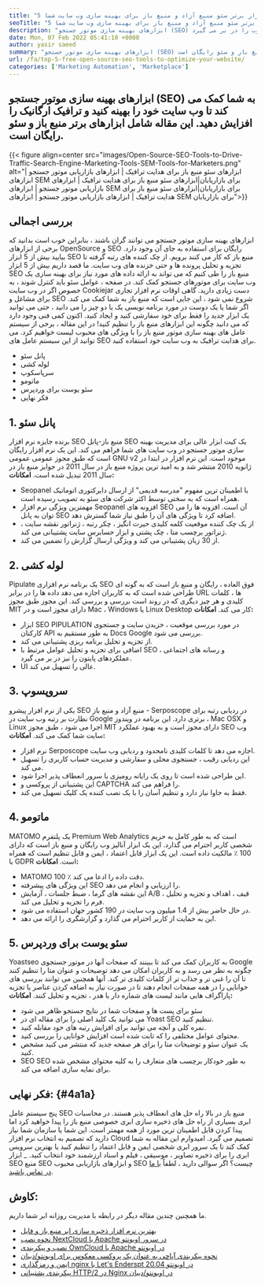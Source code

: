 ```yaml
---
title: "5 ابزار برتر سئو منبع آزاد و منبع باز برای بهینه سازی وب سایت شما" 
seoTitle: "5 ابزار برتر سئو منبع آزاد و منبع باز برای بهینه سازی وب سایت شما" 
description: "ابزارهای بهینه سازی موتور جستجو (SEO) به شما کمک می کند تا وب سایت خود را بهینه کنید و ترافیک ارگانیک را افزایش دهید. این مقاله ابزارهای سئو منبع باز محبوب را در بر می گیرد." 
date: Mon, 07 Feb 2022 05:41:10 +0000
author: yasir saeed
summary: "ابزارهای بهینه سازی موتور جستجو (SEO) به شما کمک می کند تا وب سایت خود را بهینه کنید و ترافیک ارگانیک را افزایش دهید. این مقاله شامل ابزارهای برتر منبع باز و سئو رایگان است." 
url: /fa/top-5-free-open-source-seo-tools-to-optimize-your-website/
categories: ['Marketing Automation', 'Marketplace']
---
```


## ابزارهای بهینه سازی موتور جستجو (SEO) به شما کمک می کند تا وب سایت خود را بهینه کنید و ترافیک ارگانیک را افزایش دهید. این مقاله شامل ابزارهای برتر منبع باز و سئو رایگان است.

{{< figure align=center src="images/Open-Source-SEO-Tools-to-Drive-Traffic-Search-Engine-Marketing-Tools-SEM-Tools-for-Marketers.png" alt="ابزارهای سئو منبع باز برای هدایت ترافیک | ابزارهای بازاریابی موتور جستجو | ابزارهای SEM برای بازاریابان|ابزارهای سئو منبع باز برای هدایت ترافیک | ابزارهای بازاریابی موتور جستجو | ابزارهای SEM برای بازاریابان|ابزارهای سئو منبع باز برای هدایت ترافیک | ابزارهای بازاریابی موتور جستجو | ابزارهای SEM برای بازاریابان">}}


## **بررسی اجمالی**
ابزارهای بهینه سازی موتور جستجو می توانند گران باشند ، بنابراین خوب است بدانید که برخی از ابزارهای OpenSource و SEO رایگان برای استفاده به جای آن وجود دارد. بیایید بیش از 5 ابزار SEO منبع باز که کار می کنند برویم. از چک کننده های رتبه گرفته تا تجزیه و تحلیل پرونده ها و حتی خزنده های وب سایت. ما قصد داریم بیش از 5 ابزار SEO منبع باز را طی کنیم که می تواند به ارائه داده های مورد نیاز برای بهینه سازی یک وب سایت برای موتورهای جستجو کمک کند.
در صفحه ، عوامل سئو باید کنترل شوند ، به خصوص اگر در وب سایت Cookiejar دست زیادی دارید. گاهی اوقات نرم افزار تجاری برای مشاغل و SEO شروع نمی شود ، این جایی است که منبع باز به شما کمک می کند. اگر شما یا یک دوست در مورد برنامه نویسی یک یا دو چیز را می دانید ، حتی می توانید یک ابزار جدید را فقط برای خود سفارشی کنید و ایجاد کنید. اکنون کمی فنی وجود دارد که می دانید چگونه این ابزارهای منبع باز را تنظیم کنید!
در این مقاله ، برخی از سیستم عامل های بهینه سازی موتور منبع باز را با ویژگی های محبوب لیست خواهیم کرد. می توانید از این سیستم عامل های SEO برای هدایت ترافیک به وب سایت خود استفاده کنید.
  * پانل سئو
  * لوله کشی
  * سرپاسکوپ
  * ماتومو
  * سئو یوست برای وردپرس
  * فکر نهایی

## 1. پانل سئو
برنده جایزه نرم افزار SEO منبع باز-پانل SEO یک کیت ابزار عالی برای مدیریت بهینه سازی موتور جستجو در وب سایت های شما فراهم می کند. این یک نرم افزار رایگان است که طبق مجوز عمومی عمومی GNU v2 موجود است. این نرم افزار در ابتدا در ژانویه 2010 منتشر شد و به امید ترین پروژه منبع باز در سال 2011 در جوایز منبع باز در سال 2011 تبدیل شده است.
**امکانات:**
  * Seopanel با اطمینان ترین مفهوم "مدرسه قدیمی" از ارسال دایرکتوری اتوماتیک همراه است که به سختی توسط اکثر شرکت های سئو به تصویب رسیده است.
  * مهمترین ویژگی نرم افزار Seopanel افزونه های SEO آن است. افزونه ها را می توان به پانل SEO اضافه کرد تا ویژگی های آن را طبق نیاز شما گسترش دهد.
  * از یک چک کننده موقعیت کلمه کلیدی حیرت انگیز ، چکر رتبه ، ژنراتور نقشه سایت ، ژنراتور برچسب متا ، چک پشتی و ابزار حسابرس سایت پشتیبانی می کند.
  * از 30 زبان پشتیبانی می کند و ویژگی ارسال گزارش را تضمین می کند.

## 2. لوله کشی
Pipulate یک برنامه نرم افزاری SEO فوق العاده ، رایگان و منبع باز است که به گونه ای طراحی شده است که به کاربران اجازه می دهد داده ها را در برابر URL ها ، کلمات کلیدی و هر چیز دیگری که در روند است بررسی و بررسی کند. این مجوز طبق مجوز MIT دارای مجوز است و در Mac ، Windows یا Linux Desktop کار می کند.
****امکانات**:**
  * ابزار SEO PIPULATION در مورد بررسی موقعیت ، خزیدن سایت و جستجوی کارکنان API به طور مستقیم به Docs Google بررسی می شود.
  * از تجزیه و تحلیل برنامه ریزی پشتیبانی می کند.
  * اضافی برای تجزیه و تحلیل عوامل مرتبط با SEO و رسانه های اجتماعی ، عملکردهای پایتون را نیز در بر می گیرد.
  * UI عالی را تسهیل می کند.

## 3. سروپسوپ
یکی از نرم افزار پیشرو SEO منبع آزاد و منبع باز - Serposcope در ردیابی رتبه برای نظارت بر رتبه وب سایت در Google برتری دارد. این برنامه در ویندوز ، Mac OSX و Linux اجرا می شود ، طبق مجوز MIT دارای مجوز است و به بهبود عملکرد SEO وب سایت شما کمک می کند.
****امکانات**:**
  * نرم افزار Serposcope اجازه می دهد تا کلمات کلیدی نامحدود و ردیابی وب سایت.
  * این ردیابی رقیب ، جستجوی محلی و سفارشی و مدیریت حساب کاربری را تسهیل می کند.
  * این طراحی شده است تا روی یک رایانه رومیزی یا سرور انعطاف پذیر اجرا شود.
  * این پشتیبانی از پروکسی و CAPTCHA را فراهم می کند.
  * فقط به جاوا نیاز دارد و تنظیم آسان را با یک نصب کننده یک کلیک تسهیل می کند.

## 4. ماتومو
MATOMO یک پلتفرم Premium Web Analytics است که به طور کامل به حریم شخصی کاربر احترام می گذارد. این یک ابزار آنالیز وب رایگان و منبع باز است که دارای 100 ٪ مالکیت داده است. این یک ابزار قابل اعتماد ، ایمن و قابل تنظیم است که همراه با GDPR است.
****امکانات**:**
  * MATOMO 100 ٪ دقت داده را ادعا می کند.
  * این ویژگی های پیشرفته SEO را ارزیابی و انجام می دهد.
  * این نقشه های گرما ، ضبط جلسات ، آزمایش A/B ، قیف ، اهداف و تجزیه و تحلیل فرم را تجزیه و تحلیل می کند.
  * در حال حاضر بیش از 1.4 میلیون وب سایت در 190 کشور جهان استفاده می شود.
  * این به حمایت از کاربر احترام می گذارد و گزارشگری را ارائه می دهد.

## 5. سئو یوست برای وردپرس
Yoastseo به کاربران کمک می کند تا ببینند که صفحات آنها در موتور جستجوی Google چگونه به نظر می رسد و به کاربران امکان می دهد توضیحات و عنوان متا را تنظیم کنند تا آن را غنی تر و جذاب تر از کلمات کلیدی تر کند. آنها همچنین می توانند بررسی های خوانایی را در همه صفحات انجام دهند تا در صورت نیاز به اضافه کردن عناصر یا تجزیه پاراگراف هایی مانند لیست های شماره دار یا هدر ، تجزیه و تحلیل کنند.
****امکانات**:**
  * سئو برای پست ها و صفحات شما در نتایج جستجو ظاهر می شود
  * می توانید یک کلید اصلی را برای مقاله ای در Yoast SEO تنظیم کنید.
  * نمره کلی و آنچه می توانید برای افزایش رتبه های خود مقابله کنید.
  * محتوای عوامل مختلفی را که ثابت شده است افزایش خوانایی را بررسی کنید.
  * یک عنوان سئو و توضیحات متا را برای هر صفحه جدید که منتشر می کنید مشخص کنید.
  * SEO SEO به طور خودکار برچسب های متعارف را به کلیه محتوای مشخص شده برای نمایه سازی اضافه می کند.

##  **فکر نهایی:**    {#4a1a}
پنج سیستم عامل SEO منبع باز در بالا راه حل های انعطاف پذیر هستند. در محاسبات ابری بسیاری از راه حل های ذخیره سازی ابری خصوصی منبع باز را پیدا خواهید کرد اما پیدا کردن قابل اطمینان ترین مورد از همه مهمتر است. این شما یا سازمان شما نیاز دارید که تصمیم به انتخاب نرم افزار Cloud تصمیم می گیرد. امیدوارم این مقاله به شما کمک کند تا یک سرور ابری شخصی ایمن و قابل اعتماد را تنظیم کنید یا بهترین سرویس ابری را برای ذخیره تصاویر ، موسیقی ، فیلم و اسناد ارزشمند خود انتخاب کنید.
_ ابزار SEO منبع SEO و ابزارهای بازاریابی محبوب SEO چیست؟ اگر سوالی دارید ، لطفاً [با ما در تماس باشید][1].

## کاوش:
ما همچنین چندین مقاله دیگر در رابطه با مدیریت روزانه ابر شما داریم.
  * [بهترین نرم افزار ذخیره سازی ابر منبع باز و فایل][2]
  * [نحوه نصب NextCloud با Apache در سرور اوبونتو][3]
  * [نصب و پیکربندی OwnCloud با Apache در اوبونتو][4]
  * [نحوه پیکربندی آپاچی به عنوان یک پروکسی معکوس برای اوبونتو/دبیان][5]
  * [ایمن و رمزگذاری nginx با Let's Enderspt در اوبونتو 20.04][6]
  * [پیکربندی پشتیبانی HTTP/2 در Nginx در اوبونتو/دبیان][7]

  
[1]: mailto:yasir.saeed@aspose.com
[2]: https://products.containerize.com/backup-and-sync/
[3]: https://blog.containerize.com/backup-and-sync-software/how-to-install-nextcloud-with-apache-on-ubuntu-server/
[4]: https://blog.containerize.com/backup-and-sync-software/how-to-install-and-configure-owncloud-with-apache-on-ubuntu/
[5]: https://blog.containerize.com/web-server-solution-stack/how-to-configure-apache-as-a-reverse-proxy-for-ubuntudebian/
[6]: https://blog.containerize.com/web-server-solution-stack/how-to-secure-nginx-with-letsencrypt-on-ubuntu-20-04/
[7]: https://blog.containerize.com/web-server-solution-stack/how-to-configure-http2-support-in-nginx-on-ubuntudebian/
